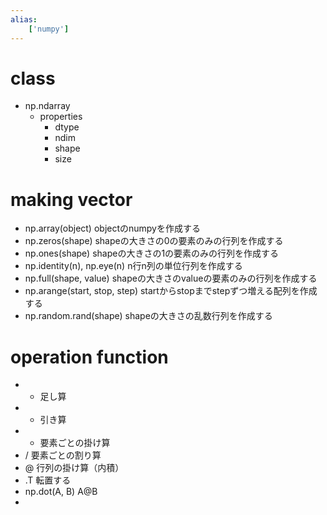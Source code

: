 ```yaml
---
alias:
    ['numpy']
---
```

# class
- np.ndarray
    - properties
        - dtype
        - ndim
        - shape
        - size
# making vector
- np.array(object)
    objectのnumpyを作成する
- np.zeros(shape)
    shapeの大きさの0の要素のみの行列を作成する
- np.ones(shape)
    shapeの大きさの1の要素のみの行列を作成する
- np.identity(n), np.eye(n)
    n行n列の単位行列を作成する
- np.full(shape, value)
    shapeの大きさのvalueの要素のみの行列を作成する
- np.arange(start, stop, step)
    startからstopまでstepずつ増える配列を作成する
- np.random.rand(shape)
    shapeの大きさの乱数行列を作成する
# operation function
- +
    足し算
- -
    引き算
- *
    要素ごとの掛け算
- /
    要素ごとの割り算
- @
    行列の掛け算（内積）
- .T
    転置する
- np.dot(A, B)
    A@B
- 
